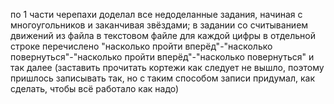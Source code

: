 по 1 части черепахи доделал все недоделанные задания, начиная с многоугольников и заканчивая звёздами;
в задании со считыванием движений из файла в текстовом файле для каждой цифры в отдельной строке перечислено "насколько пройти вперёд"-"насколько повернуться"-"насколько пройти вперёд"-"насколько повернуться" и так далее (заставить прочитать кортежи как следует не вышло, поэтому пришлось записывать так, но с таким способом записи придумал, как сделать, чтобы всё работало как надо)
